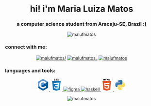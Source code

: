 <h1 align="center">hi! i'm Maria Luiza Matos</h1>
<h3 align="center">a computer science student from Aracaju-SE, Brazil :)</h3>

<p align="center"> <img src="https://komarev.com/ghpvc/?username=malufmatos&label=Profile%20views&color=0e75b6&style=flat" alt="malufmatos" /> </p>

<h3 align="left">connect with me:</h3>
<p align="center">
<a href="https://linkedin.com/in/malufmatos/" target="blank"><img align="center" src="https://raw.githubusercontent.com/rahuldkjain/github-profile-readme-generator/master/src/images/icons/Social/linked-in-alt.svg" alt="malufmatos/" height="30" width="40" /></a>
<a href="https://instagram.com/malufmatos_" target="blank"><img align="center" src="https://raw.githubusercontent.com/rahuldkjain/github-profile-readme-generator/master/src/images/icons/Social/instagram.svg" alt="malufmatos_" height="30" width="40" /></a>
<a href="https://discord.gg/malufmatos" target="blank"><img align="center" src="https://raw.githubusercontent.com/rahuldkjain/github-profile-readme-generator/master/src/images/icons/Social/discord.svg" alt="malufmatos" height="30" width="40" /></a>
</p>

<h3 align="left">languages and tools:</h3>
<p align="center"> <a href="https://www.cprogramming.com/" target="_blank" rel="noreferrer"> <img src="https://raw.githubusercontent.com/devicons/devicon/master/icons/c/c-original.svg" alt="c" width="40" height="40"/> </a> <a href="https://www.w3schools.com/css/" target="_blank" rel="noreferrer"> <img src="https://raw.githubusercontent.com/devicons/devicon/master/icons/css3/css3-original-wordmark.svg" alt="css3" width="40" height="40"/> </a> <a href="https://www.figma.com/" target="_blank" rel="noreferrer"> <img src="https://www.vectorlogo.zone/logos/figma/figma-icon.svg" alt="figma" width="40" height="40"/> </a> <a href="https://www.haskell.org/" target="_blank" rel="noreferrer"> <img src="https://upload.wikimedia.org/wikipedia/commons/1/1c/Haskell-Logo.svg" alt="haskell" width="40" height="40"/> </a> <a href="https://www.w3.org/html/" target="_blank" rel="noreferrer"> <img src="https://raw.githubusercontent.com/devicons/devicon/master/icons/html5/html5-original-wordmark.svg" alt="html5" width="40" height="40"/> </a> <a href="https://www.python.org" target="_blank" rel="noreferrer"> <img src="https://raw.githubusercontent.com/devicons/devicon/master/icons/python/python-original.svg" alt="python" width="40" height="40"/> </a> </p>

<p align="center" ><img src="https://github-readme-stats.vercel.app/api/top-langs?username=malufmatos&show_icons=true&locale=en&layout=compact" alt="malufmatos" /></p>

